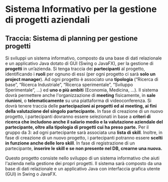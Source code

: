 # Sistema Informativo per la gestione di progetti aziendali

## Traccia: Sistema di planning per gestione progetti
Si sviluppi un sistema informativo, composto da una base di dati relazionale e un applicativo Java dotato di GUI (Swing o JavaFX), per la gestione di **progetti** in un’azienda. Si tenga traccia dei **partecipanti** al progetto, identificando i **ruoli** per ognuno di essi (per ogni progetto ci sarà **solo un project manager**). Ad ogni progetto è associato una **tipologia** (“Ricerca di base”, “Ricerca Industriale”, “Ricerca sperimentale”, “Sviluppo Sperimentale”, ...) ed **uno o più ambiti** (Economia, Medicina, …). Il sistema dovrà permettere anche l'organizzazione di **meeting** fisicamente, in **sale riunioni**, o **telematicamente** su una piattaforma di videoconferenza. Si dovrà tenere traccia delle **partecipazioni ai progetti ed ai meeting, ai fini della valutazione del singolo partecipante.** In fase di creazione di un nuovo progetto, i partecipanti dovranno essere selezionati in base a **criteri di ricerca che includono anche il salario medio e la valutazione aziendale del partecipante, oltre alla tipologia di progetti cui ha preso parte.** Per il gruppo da 3: ad ogni partecipante sarà associata una **lista di skill**. Inoltre, in fase di creazione di un nuovo progetto, i partecipanti potranno essere **scelti in funzione anche delle loro skill**. In fase di registrazione di un partecipante, **inserire le skill e se non presente nel DB, crearne una nuova.**

Questo progetto consiste nello sviluppo di un sistema informativo che aiuti l'azienda nella gestione dei propri progetti. Il sistema sarà composto da una base di dati relazionale e un applicativo Java con interfaccia grafica utente (GUI) in Swing o JavaFX.
